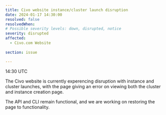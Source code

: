 ```yaml
---
title: Civo website instance/cluster launch disruption
date: 2024-01-17 14:30:00
resolved: false
resolvedWhen: 
# Possible severity levels: down, disrupted, notice
severity: disrupted 
affected:
  - Civo.com Website
    
section: issue

---
```


14:30 UTC

The Civo website is currently experencing disruption with instance and cluster launches, with the page giving an error on viewing both the cluster and instance creation page.

The API and CLI remain functional, and we are working on restoring the page to functionality.

